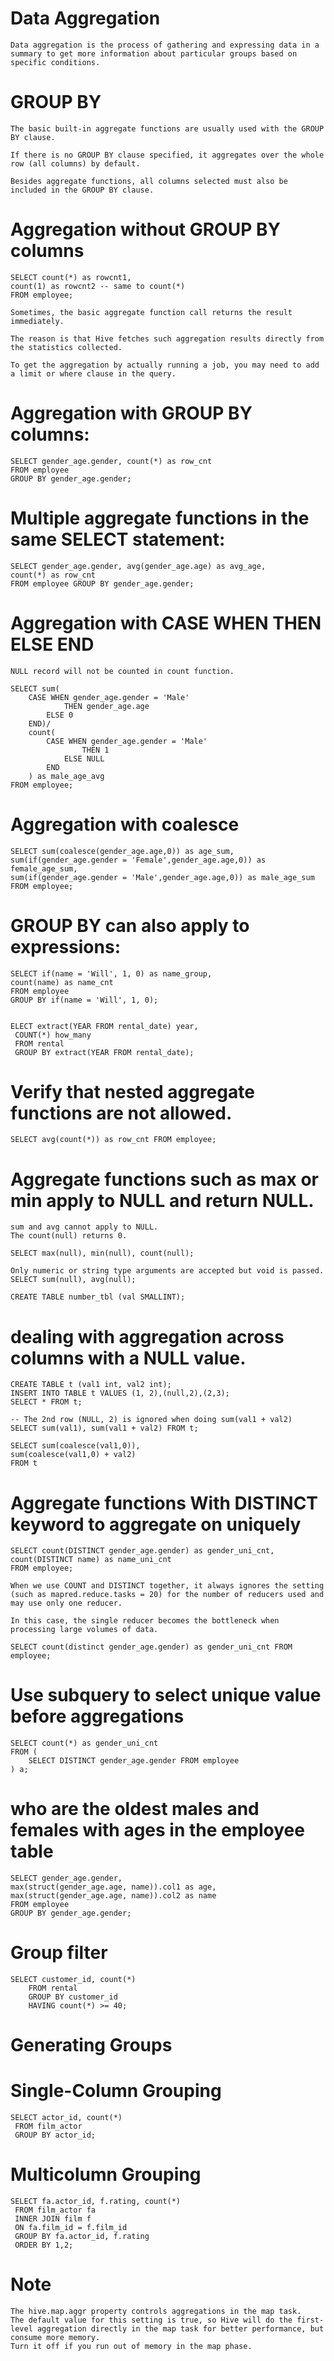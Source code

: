 #   Data Aggregation

    Data aggregation is the process of gathering and expressing data in a summary to get more information about particular groups based on specific conditions.

#   GROUP BY

    The basic built-in aggregate functions are usually used with the GROUP BY clause.

    If there is no GROUP BY clause specified, it aggregates over the whole row (all columns) by default.

    Besides aggregate functions, all columns selected must also be included in the GROUP BY clause.

#   Aggregation without GROUP BY columns

    SELECT count(*) as rowcnt1,
    count(1) as rowcnt2 -- same to count(*)
    FROM employee;

    Sometimes, the basic aggregate function call returns the result immediately.
    
    The reason is that Hive fetches such aggregation results directly from the statistics collected.
    
    To get the aggregation by actually running a job, you may need to add a limit or where clause in the query.

#   Aggregation with GROUP BY columns:

    SELECT gender_age.gender, count(*) as row_cnt
    FROM employee
    GROUP BY gender_age.gender;

#   Multiple aggregate functions in the same SELECT statement:

    SELECT gender_age.gender, avg(gender_age.age) as avg_age,
    count(*) as row_cnt
    FROM employee GROUP BY gender_age.gender; 

#   Aggregation with CASE WHEN THEN ELSE END

    NULL record will not be counted in count function.

    SELECT sum(
        CASE WHEN gender_age.gender = 'Male'
                THEN gender_age.age
            ELSE 0
        END)/
        count(
            CASE WHEN gender_age.gender = 'Male'
                    THEN 1
                ELSE NULL
            END
        ) as male_age_avg
    FROM employee;

#   Aggregation with coalesce
    
    SELECT sum(coalesce(gender_age.age,0)) as age_sum,
    sum(if(gender_age.gender = 'Female',gender_age.age,0)) as female_age_sum,
    sum(if(gender_age.gender = 'Male',gender_age.age,0)) as male_age_sum
    FROM employee;

#   GROUP BY can also apply to expressions:

    SELECT if(name = 'Will', 1, 0) as name_group,
    count(name) as name_cnt
    FROM employee
    GROUP BY if(name = 'Will', 1, 0);


    ELECT extract(YEAR FROM rental_date) year,
     COUNT(*) how_many
     FROM rental
     GROUP BY extract(YEAR FROM rental_date);


#   Verify that nested aggregate functions are not allowed.

    SELECT avg(count(*)) as row_cnt FROM employee;

#   Aggregate functions such as max or min apply to NULL and return NULL.

    sum and avg cannot apply to NULL.
    The count(null) returns 0.

    SELECT max(null), min(null), count(null);

    Only numeric or string type arguments are accepted but void is passed.
    SELECT sum(null), avg(null);

    CREATE TABLE number_tbl (val SMALLINT);

#   dealing with aggregation across columns with a NULL value.

    CREATE TABLE t (val1 int, val2 int);
    INSERT INTO TABLE t VALUES (1, 2),(null,2),(2,3);
    SELECT * FROM t;

    -- The 2nd row (NULL, 2) is ignored when doing sum(val1 + val2)
    SELECT sum(val1), sum(val1 + val2) FROM t;

    SELECT sum(coalesce(val1,0)),
    sum(coalesce(val1,0) + val2)
    FROM t

#   Aggregate functions With DISTINCT keyword to aggregate on uniquely

    SELECT count(DISTINCT gender_age.gender) as gender_uni_cnt,
    count(DISTINCT name) as name_uni_cnt
    FROM employee;

    When we use COUNT and DISTINCT together, it always ignores the setting (such as mapred.reduce.tasks = 20) for the number of reducers used and may use only one reducer.

    In this case, the single reducer becomes the bottleneck when processing large volumes of data.

    SELECT count(distinct gender_age.gender) as gender_uni_cnt FROM employee;

#   Use subquery to select unique value before aggregations
    
    SELECT count(*) as gender_uni_cnt
    FROM (
        SELECT DISTINCT gender_age.gender FROM employee
    ) a;

#   who are the oldest males and females with ages in the employee table
    SELECT gender_age.gender,
    max(struct(gender_age.age, name)).col1 as age,
    max(struct(gender_age.age, name)).col2 as name
    FROM employee
    GROUP BY gender_age.gender;

#   Group filter

    SELECT customer_id, count(*)
        FROM rental
        GROUP BY customer_id
        HAVING count(*) >= 40;

#   Generating Groups

#   Single-Column Grouping

    SELECT actor_id, count(*)
     FROM film_actor
     GROUP BY actor_id;

#   Multicolumn Grouping

    SELECT fa.actor_id, f.rating, count(*)
     FROM film_actor fa
     INNER JOIN film f
     ON fa.film_id = f.film_id
     GROUP BY fa.actor_id, f.rating
     ORDER BY 1,2;

#   Note
    
    The hive.map.aggr property controls aggregations in the map task.
    The default value for this setting is true, so Hive will do the first-level aggregation directly in the map task for better performance, but consume more memory.
    Turn it off if you run out of memory in the map phase.

